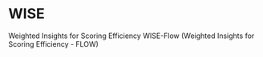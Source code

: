 # WISE
Weighted Insights for Scoring Efficiency
WISE-Flow (Weighted Insights for Scoring Efficiency - FLOW) 
